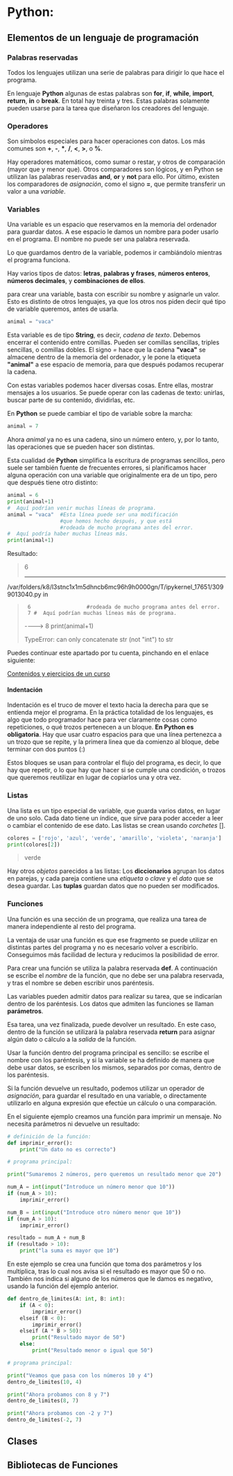 # Python:
## Elementos de un lenguaje de programación

### Palabras reservadas

Todos los lenguajes utilizan una serie de palabras para dirigir lo que hace el programa.

En lenguaje **Python** algunas de estas palabras son **for**, **if**, **while**, **import**, **return**, **in** o **break**. En total hay treinta y tres. Estas palabras solamente pueden usarse para la tarea que diseñaron los creadores del lenguaje.

### Operadores

Son símbolos especiales para hacer operaciones con datos. Los más comunes son **+**, **-**, **\***, **/**, **<**, **>**, o **%**.

Hay operadores matemáticos, como sumar o restar, y otros de comparación (mayor que y menor que). Otros comparadores son lógicos, y en Python se utilizan las palabras reservadas **and**, **or** y **not** para ello. Por último, existen los comparadores de *asignación*, como el signo **=**, que permite transferir un valor a una *variable*.

### Variables

Una variable es un espacio que reservamos en la memoria del ordenador para guardar datos. A ese espacio le damos un nombre para poder usarlo en el programa. El nombre no puede ser una palabra reservada.

Lo que guardamos dentro de la variable, podemos ir cambiándolo mientras el programa funciona.

Hay varios tipos de datos: **letras**, **palabras y frases**, **números enteros**, **números decimales**, y **combinaciones de ellos**.

para crear una variable, basta con escribir su nombre y asignarle un valor. Esto es distinto de otros lenguajes, ya que los otros nos piden decir qué tipo de variable queremos, antes de usarla.

```python
animal = "vaca"
```
Esta variable es de tipo **String**, es decir, *cadena de texto*. Debemos encerrar el contenido entre comillas. Pueden ser comillas sencillas, triples sencillas, o comillas dobles. El signo *=* hace que la cadena **"vaca"** se almacene dentro de la memoria del ordenador, y le pone la etiqueta **"animal"** a ese espacio de memoria, para que después podamos recuperar la cadena.

Con estas variables podemos hacer diversas cosas. Entre ellas, mostrar mensajes a los usuarios. Se puede operar con las cadenas de texto: unirlas, buscar parte de su contenido, dividirlas, etc.

En **Python** se puede cambiar el tipo de variable sobre la marcha:
```python
animal = 7
```
Ahora *animal* ya no es una cadena, sino un número entero, y, por lo tanto, las operaciones que se pueden hacer son distintas.

Esta cualidad de **Python** simplifica la escritura de programas sencillos, pero suele ser también fuente de frecuentes errores, si planificamos hacer alguna operación con una variable que originalmente era de un tipo, pero que después tiene otro distinto:

```python
animal = 6
print(animal+1)
#  Aquí podrían venir muchas líneas de programa.
animal = "vaca"  #Esta línea puede ser una modificación
                 #que hemos hecho después, y que está
                 #rodeada de mucho programa antes del error.
#  Aquí podría haber muchas líneas más.
print(animal+1)
```
Resultado:
> 6
>
>---------------------------------------------------------------------------
/var/folders/k8/l3stnc1x1m5dhncb6mc96h9h0000gn/T/ipykernel_17651/3099013040.py in <module>
>      6                  #rodeada de mucho programa antes del error.
>      7 #  Aquí podrían muchas líneas más de programa.
>----> 8 print(animal+1)
>
>TypeError: can only concatenate str (not "int") to str

Puedes continuar este apartado por tu cuenta, pinchando en el enlace siguiente:

[Contenidos y ejercicios de un curso](https://colab.research.google.com/github/institutohumai/cursos-python/blob/master/Introduccion/1_TiposDatos/tipos-datos.ipynb)

#### Indentación

Indentación es el truco de mover el texto hacia la derecha para que se entienda mejor el programa. En la práctica totalidad de los lenguajes, es algo que todo programador hace para ver claramente cosas como repeticiones, o qué trozos pertenecen a un bloque. **En Python es obligatoria**. Hay que usar cuatro espacios para que una línea pertenezca a un trozo que se repite, y la primera linea que da comienzo al bloque, debe terminar con dos puntos (:)

Estos bloques se usan para controlar el flujo del programa, es decir, lo que hay que repetir, o lo que hay que hacer si se cumple una condición, o trozos que queremos reutilizar en lugar de copiarlos una y otra vez.

### Listas

Una lista es un tipo especial de variable, que guarda varios datos, en lugar de uno solo. Cada dato tiene un índice, que sirve para poder acceder a leer o cambiar el contenido de ese dato. Las listas se crean usando *corchetes* [].
```python
colores = ['rojo', 'azul', 'verde', 'amarillo', 'violeta', 'naranja']
print(colores[2])
```
> verde

Hay otros *objetos* parecidos a las listas: Los **diccionarios** agrupan los datos en parejas, y cada pareja contiene una *etiqueta* o *clave* y el *dato* que se desea guardar. Las **tuplas** guardan datos que no pueden ser modificados.

### Funciones

Una función es una sección de un programa, que realiza una tarea de manera independiente al resto del programa.

La ventaja de usar una función es que ese fragmento se puede utilizar en distintas partes del programa y no es necesario volver a escribirlo. Conseguimos más facilidad de lectura y reducimos la posibilidad de error.

Para crear una función se utiliza la palabra reservada **def**. A continuación se escribe el *nombre* de la función, que no debe ser una palabra reservada, y tras el nombre se deben escribir unos paréntesis.

Las variables pueden admitir datos para realizar su tarea, que se indicarían dentro de los paréntesis. Los datos que admiten las funciones se llaman **parámetros**.

Esa tarea, una vez finalizada, puede devolver un resultado. En este caso, dentro de la función se utilizará la palabra reservada **return** para asignar algún dato o cálculo a la *salida* de la función.

Usar la función dentro del programa principal es sencillo: se escribe el nombre con los paréntesis, y si la variable se ha definido de manera que debe usar datos, se escriben los mismos, separados por comas, dentro de los paréntesis.

Si la función devuelve un resultado, podemos utilizar un operador de *asignación*, para guardar el resultado en una variable, o directamente utilizarlo en alguna expresión que efectúe un cálculo o una comparación.

En el siguiente ejemplo creamos una función para imprimir un mensaje. No necesita parámetros ni devuelve un resultado:

```Python
# definición de la función:
def imprimir_error():
    print("Un dato no es correcto")

# programa principal:

print("Sumaremos 2 números, pero queremos un resultado menor que 20")

num_A = int(input("Introduce un número menor que 10"))
if (num_A > 10):
    imprimir_error()

num_B = int(input("Introduce otro número menor que 10"))
if (num_A > 10):
    imprimir_error()

resultado = num_A + num_B
if (resultado > 10):
    print("la suma es mayor que 10")
```

En este ejemplo se crea una función que toma dos parámetros y los multiplica, tras lo cual nos avisa si el resultado es mayor que 50 o no. También nos indica si alguno de los números que le damos es negativo, usando la función del ejemplo anterior.

```Python
def dentro_de_limites(A: int, B: int):
    if (A < 0):
        imprimir_error()
    elseif (B < 0):
        imprimir_error()
    elseif (A * B > 50):
        print("Resultado mayor de 50")
    else:
        print("Resultado menor o igual que 50")

# programa principal:

print("Veamos que pasa con los números 10 y 4")
dentro_de_limites(10, 4)

print("Ahora probamos con 8 y 7")
dentro_de_limites(8, 7)

print("Ahora probamos con -2 y 7")
dentro_de_limites(-2, 7)
```

## Clases

## Bibliotecas de Funciones
